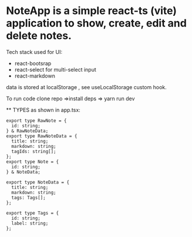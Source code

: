 # NoteApp is a simple react-ts (vite) application to show, create, edit and delete notes.

Tech stack used  for UI:
- react-bootsrap
- react-select for multi-select input
- react-markdown

data is stored at localStorage , see useLocalStorage custom hook.

To run code clone repo =>install deps =>  yarn run dev

** TYPES as shown in app.tsx:
```
export type RawNote = {
  id: string;
} & RawNoteData;
export type RawNoteData = {
  title: string;
  markdown: string;
  tagIds: string[];
};
export type Note = {
  id: string;
} & NoteData;

export type NoteData = {
  title: string;
  markdown: string;
  tags: Tags[];
};

export type Tags = {
  id: string;
  label: string;
};
```
